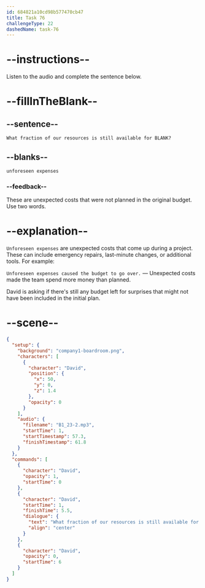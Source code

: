 ```yaml
---
id: 684821a10cd98b577470cb47
title: Task 76
challengeType: 22
dashedName: task-76
---
```


<!-- (audio) David: What fraction of our resources is still available for unforeseen expenses? -->

# --instructions--

Listen to the audio and complete the sentence below.

# --fillInTheBlank--

## --sentence--

`What fraction of our resources is still available for BLANK?`

## --blanks--

`unforeseen expenses`

### --feedback--

These are unexpected costs that were not planned in the original budget. Use two words.

# --explanation--

`Unforeseen expenses` are unexpected costs that come up during a project. These can include emergency repairs, last-minute changes, or additional tools. For example:

`Unforeseen expenses caused the budget to go over.` — Unexpected costs made the team spend more money than planned.

David is asking if there's still any budget left for surprises that might not have been included in the initial plan.

# --scene--

```json
{
  "setup": {
    "background": "company1-boardroom.png",
    "characters": [
      {
        "character": "David",
        "position": {
          "x": 50,
          "y": 0,
          "z": 1.4
        },
        "opacity": 0
      }
    ],
    "audio": {
      "filename": "B1_23-2.mp3",
      "startTime": 1,
      "startTimestamp": 57.3,
      "finishTimestamp": 61.8
    }
  },
  "commands": [
    {
      "character": "David",
      "opacity": 1,
      "startTime": 0
    },
    {
      "character": "David",
      "startTime": 1,
      "finishTime": 5.5,
      "dialogue": {
        "text": "What fraction of our resources is still available for unforeseen expenses?",
        "align": "center"
      }
    },
    {
      "character": "David",
      "opacity": 0,
      "startTime": 6
    }
  ]
}
```
